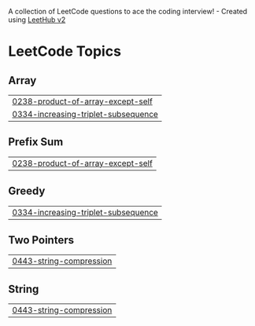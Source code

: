A collection of LeetCode questions to ace the coding interview! - Created using [LeetHub v2](https://github.com/arunbhardwaj/LeetHub-2.0)
<!---LeetCode Topics Start-->
# LeetCode Topics
## Array
|  |
| ------- |
| [0238-product-of-array-except-self](https://github.com/hi-Soul-Surfer/LeetCode-75/tree/master/0238-product-of-array-except-self) |
| [0334-increasing-triplet-subsequence](https://github.com/hi-Soul-Surfer/LeetCode-75/tree/master/0334-increasing-triplet-subsequence) |
## Prefix Sum
|  |
| ------- |
| [0238-product-of-array-except-self](https://github.com/hi-Soul-Surfer/LeetCode-75/tree/master/0238-product-of-array-except-self) |
## Greedy
|  |
| ------- |
| [0334-increasing-triplet-subsequence](https://github.com/hi-Soul-Surfer/LeetCode-75/tree/master/0334-increasing-triplet-subsequence) |
## Two Pointers
|  |
| ------- |
| [0443-string-compression](https://github.com/hi-Soul-Surfer/LeetCode-75/tree/master/0443-string-compression) |
## String
|  |
| ------- |
| [0443-string-compression](https://github.com/hi-Soul-Surfer/LeetCode-75/tree/master/0443-string-compression) |
<!---LeetCode Topics End-->